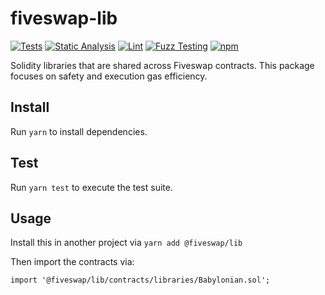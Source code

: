 # fiveswap-lib

[![Tests](https://github.com/Fiveswap/fiveswap-lib/workflows/Tests/badge.svg)](https://github.com/Fiveswap/fiveswap-lib/actions?query=workflow%3ATests)
[![Static Analysis](https://github.com/Fiveswap/fiveswap-lib/workflows/Static%20Analysis/badge.svg)](https://github.com/Fiveswap/fiveswap-lib/actions?query=workflow%3A%22Static+Analysis%22)
[![Lint](https://github.com/Fiveswap/fiveswap-lib/workflows/Lint/badge.svg)](https://github.com/Fiveswap/fiveswap-lib/actions?query=workflow%3ALint)
[![Fuzz Testing](https://github.com/Fiveswap/fiveswap-lib/workflows/Fuzz%20Testing/badge.svg)](https://github.com/Fiveswap/fiveswap-lib/actions?query=workflow%3A%22Fuzz+Testing%22)
[![npm](https://img.shields.io/npm/v/@fiveswap/lib)](https://unpkg.com/@fiveswap/lib@latest/)

Solidity libraries that are shared across Fiveswap contracts. This package focuses on safety and execution gas efficiency.

## Install

Run `yarn` to install dependencies.

## Test

Run `yarn test` to execute the test suite.

## Usage

Install this in another project via `yarn add @fiveswap/lib`

Then import the contracts via:

```solidity
import '@fiveswap/lib/contracts/libraries/Babylonian.sol';

```
